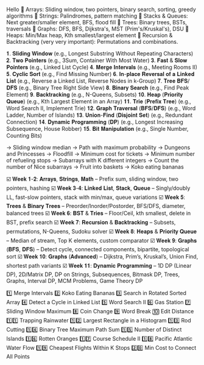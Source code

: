 Hello
🔹 Arrays: Sliding window, two pointers, binary search, sorting, greedy algorithms
🔹 Strings: Palindromes, pattern matching
🔹 Stacks & Queues: Next greater/smaller element, BFS, flood fill
🔹 Trees: Binary trees, BSTs, traversals
🔹 Graphs: DFS, BFS, Dijkstra's, MST (Prim's/Kruskal's), DSU
🔹 Heaps: Min/Max heap, Kth smallest/largest element
🔹 Recursion & Backtracking (very very important): Permutations and combinations.

𝟏. 𝐒𝐥𝐢𝐝𝐢𝐧𝐠 𝐖𝐢𝐧𝐝𝐨𝐰 (e.g., Longest Substring Without Repeating Characters)
𝟐. 𝐓𝐰𝐨 𝐏𝐨𝐢𝐧𝐭𝐞𝐫𝐬 (e.g., 3Sum, Container With Most Water)
𝟑. 𝐅𝐚𝐬𝐭 & 𝐒𝐥𝐨𝐰 𝐏𝐨𝐢𝐧𝐭𝐞𝐫𝐬 (e.g., Linked List Cycle)
𝟒. 𝐌𝐞𝐫𝐠𝐞 𝐈𝐧𝐭𝐞𝐫𝐯𝐚𝐥𝐬 (e.g., Meeting Rooms II)
𝟓. 𝐂𝐲𝐜𝐥𝐢𝐜 𝐒𝐨𝐫𝐭 (e.g., Find Missing Number)
𝟔. 𝐈𝐧-𝐩𝐥𝐚𝐜𝐞 𝐑𝐞𝐯𝐞𝐫𝐬𝐚𝐥 𝐨𝐟 𝐚 𝐋𝐢𝐧𝐤𝐞𝐝 𝐋𝐢𝐬𝐭 (e.g., Reverse a Linked List, Reverse Nodes in k-Group)
𝟕. 𝐓𝐫𝐞𝐞 𝐁𝐅𝐒/𝐃𝐅𝐒 (e.g., Binary Tree Right Side View)
𝟖. 𝐁𝐢𝐧𝐚𝐫𝐲 𝐒𝐞𝐚𝐫𝐜𝐡 (e.g., Find Peak Element)
𝟗. 𝐁𝐚𝐜𝐤𝐭𝐫𝐚𝐜𝐤𝐢𝐧𝐠 (e.g., N-Queens, Subsets)
𝟏𝟎. 𝐇𝐞𝐚𝐩 (𝐏𝐫𝐢𝐨𝐫𝐢𝐭𝐲 𝐐𝐮𝐞𝐮𝐞) (e.g., Kth Largest Element in an Array)
𝟏𝟏. 𝐓𝐫𝐢𝐞 (𝐏𝐫𝐞𝐟𝐢𝐱 𝐓𝐫𝐞𝐞) (e.g., Word Search II, Implement Trie)
𝟏𝟐. 𝐆𝐫𝐚𝐩𝐡 𝐓𝐫𝐚𝐯𝐞𝐫𝐬𝐚𝐥 (𝐁𝐅𝐒/𝐃𝐅𝐒) (e.g., Word Ladder, Number of Islands)
𝟏𝟑. 𝐔𝐧𝐢𝐨𝐧-𝐅𝐢𝐧𝐝 (𝐃𝐢𝐬𝐣𝐨𝐢𝐧𝐭 𝐒𝐞𝐭) (e.g., Redundant Connection)
𝟏𝟒. 𝐃𝐲𝐧𝐚𝐦𝐢𝐜 𝐏𝐫𝐨𝐠𝐫𝐚𝐦𝐦𝐢𝐧𝐠 (𝐃𝐏) (e.g., Longest Increasing Subsequence, House Robber)
𝟏𝟓. 𝐁𝐢𝐭 𝐌𝐚𝐧𝐢𝐩𝐮𝐥𝐚𝐭𝐢𝐨𝐧 (e.g., Single Number, Counting Bits)





→ Sliding window median
→ Path with maximum probability
→ Dungeons and Princesses
→ Floodfill
→ Minimum cost for tickets
→ Minimum number of refueling stops
→ Subarrays with K different integers
→ Count the number of Nice subarrays
→ Fruit into baskets
→ Koko eating bananas






☑️ 𝐖𝐞𝐞𝐤 𝟏-𝟐: 𝐀𝐫𝐫𝐚𝐲𝐬, 𝐒𝐭𝐫𝐢𝐧𝐠𝐬, 𝐌𝐚𝐭𝐡 – Prefix sum, sliding window, two pointers, hashing
☑️ 𝐖𝐞𝐞𝐤 𝟑-𝟒: 𝐋𝐢𝐧𝐤𝐞𝐝 𝐋𝐢𝐬𝐭, 𝐒𝐭𝐚𝐜𝐤, 𝐐𝐮𝐞𝐮𝐞 – Singly/doubly LL, fast-slow pointers, stack with min/max, queue variations
☑️ 𝐖𝐞𝐞𝐤 𝟓: 𝐓𝐫𝐞𝐞𝐬 & 𝐁𝐢𝐧𝐚𝐫𝐲 𝐓𝐫𝐞𝐞𝐬 – Preorder/Inorder/Postorder, BFS/DFS, diameter, balanced trees
☑️ 𝐖𝐞𝐞𝐤 𝟔: 𝐁𝐒𝐓 & 𝐓𝐫𝐢𝐞𝐬 – Floor/Ceil, kth smallest, delete in BST, prefix search
☑️ 𝐖𝐞𝐞𝐤 𝟕: 𝐑𝐞𝐜𝐮𝐫𝐬𝐢𝐨𝐧 & 𝐁𝐚𝐜𝐤𝐭𝐫𝐚𝐜𝐤𝐢𝐧𝐠 – Subsets, permutations, N-Queens, Sudoku solver
☑️ 𝐖𝐞𝐞𝐤 𝟖: 𝐇𝐞𝐚𝐩𝐬 & 𝐏𝐫𝐢𝐨𝐫𝐢𝐭𝐲 𝐐𝐮𝐞𝐮𝐞 – Median of stream, Top K elements, custom comparator
☑️ 𝐖𝐞𝐞𝐤 𝟗: 𝐆𝐫𝐚𝐩𝐡𝐬 (𝐁𝐅𝐒, 𝐃𝐅𝐒) – Detect cycle, connected components, bipartite, topological sort
☑️ 𝐖𝐞𝐞𝐤 𝟏𝟎: 𝐆𝐫𝐚𝐩𝐡𝐬 (𝐀𝐝𝐯𝐚𝐧𝐜𝐞𝐝) – Dijkstra, Prim’s, Kruskal’s, Union Find, shortest path variants
☑️ 𝐖𝐞𝐞𝐤 𝟏𝟏: 𝐃𝐲𝐧𝐚𝐦𝐢𝐜 𝐏𝐫𝐨𝐠𝐫𝐚𝐦𝐦𝐢𝐧𝐠 – 1D DP (Linear DP), 2D/Matrix DP, DP on Strings, Subsequences, Bitmask DP, Trees, Graphs, Interval DP, MCM Problems, Game Theory DP





1️⃣ Merge Intervals
2️⃣ Koko Eating Bananas
3️⃣ Search in Rotated Sorted Array
4️⃣ Detect a Cycle in Linked List
5️⃣ Word Search II
6️⃣ Gas Station
7️⃣ Sliding Window Maximum
8️⃣ Coin Change
9️⃣ Word Break
🔟 Edit Distance
1️⃣1️⃣ Trapping Rainwater
1️⃣2️⃣ Largest Rectangle in a Histogram
1️⃣3️⃣ Rod Cutting
1️⃣4️⃣ Binary Tree Maximum Path Sum
1️⃣5️⃣ Number of Distinct Islands
1️⃣6️⃣ Rotten Oranges
1️⃣7️⃣ Course Schedule II
1️⃣8️⃣ Pacific Atlantic Water Flow
1️⃣9️⃣ Cheapest Flights Within K Stops
2️⃣0️⃣ Min Cost to Connect All Points